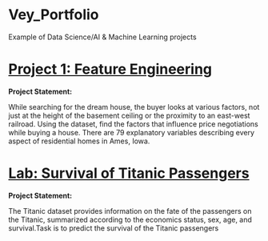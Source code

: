 # Vey_Portfolio
Example of Data Science/AI &amp; Machine Learning projects<br>
# [Project 1: Feature Engineering](https://github.com/Vey27/AI---Machine-Learning/blob/main/Project1.md)
**Project Statement:**<br>
<p>While searching for the dream house, the buyer looks at various factors, not just at the height of the basement ceiling or the proximity to an east-west railroad.
Using the dataset, find the factors that influence price negotiations while buying a house.
There are 79 explanatory variables describing every aspect of residential homes in Ames, Iowa.</p>

[]([https://www.example.com](https://github.com/Vey-Damneun/Vey_Portfolio/blob/main/images/output_110_2.png))



# [Lab: Survival of Titanic Passengers](https://github.com/Vey27/AI---Machine-Learning/blob/main/TitanicSurvival.md)
**Project Statement:**
<p>The Titanic dataset provides information on the fate of the passengers on the Titanic, summarized according to the economics status, sex, age, and survival.Task is to predict the survival of the Titanic passengers</p>
